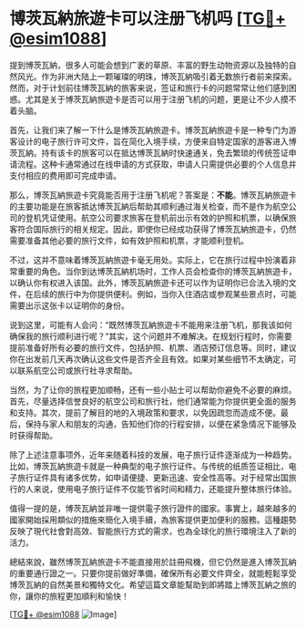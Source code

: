 # 博茨瓦納旅遊卡可以注册飞机吗 [[TG💪+ @esim1088](https://t.me/s/esim1088)]

提到博茨瓦納，很多人可能会想到广袤的草原、丰富的野生动物资源以及独特的自然风光。作为非洲大陆上一颗璀璨的明珠，博茨瓦納吸引着无数旅行者前来探索。然而，对于计划前往博茨瓦納的旅客来说，签证和旅行卡的问题常常让他们感到困惑。尤其是关于博茨瓦納旅遊卡是否可以用于注册飞机的问题，更是让不少人摸不着头脑。

首先，让我们来了解一下什么是博茨瓦納旅遊卡。博茨瓦納旅遊卡是一种专门为游客设计的电子旅行许可文件，旨在简化入境手续，方便来自特定国家的游客进入博茨瓦納。持有该卡的旅客可以在抵达博茨瓦納时快速通关，免去繁琐的传统签证申请流程。这种卡通常通过在线申请的方式获取，申请人只需提供必要的个人信息并支付相应的费用即可完成申请。

那么，博茨瓦納旅遊卡究竟能否用于注册飞机呢？答案是：**不能**。博茨瓦納旅遊卡的主要功能是在旅客抵达博茨瓦納后帮助其顺利通过海关检查，而不是作为航空公司的登机凭证使用。航空公司要求旅客在登机前出示有效的护照和机票，以确保旅客符合国际旅行的相关规定。因此，即使你已经成功获得了博茨瓦納旅遊卡，仍然需要准备其他必要的旅行文件，如有效护照和机票，才能顺利登机。

不过，这并不意味着博茨瓦納旅遊卡毫无用处。实际上，它在旅行过程中扮演着非常重要的角色。当你到达博茨瓦納机场时，工作人员会检查你的博茨瓦納旅遊卡，以确认你有权进入该国。此外，博茨瓦納旅遊卡还可以作为证明你已合法入境的文件，在后续的旅行中为你提供便利。例如，当你入住酒店或参观某些景点时，可能需要出示这张卡以证明你的身份。

说到这里，可能有人会问：“既然博茨瓦納旅遊卡不能用来注册飞机，那我该如何确保我的旅行顺利进行呢？”其实，这个问题并不难解决。在规划行程时，你需要提前准备好所有必要的旅行文件，包括护照、机票、酒店预订信息等。同时，建议你在出发前几天再次确认这些文件是否齐全且有效。如果对某些细节不太确定，可以联系航空公司或旅行社寻求帮助。

当然，为了让你的旅程更加顺畅，还有一些小贴士可以帮助你避免不必要的麻烦。首先，尽量选择信誉良好的航空公司和旅行社，他们通常能为你提供更全面的服务和支持。其次，提前了解目的地的入境政策和要求，以免因疏忽而造成不便。最后，保持与家人和朋友的沟通，告知他们你的行程安排，以便在紧急情况下能够及时获得帮助。

除了上述注意事项外，近年来随着科技的发展，电子旅行证件逐渐成为一种趋势。比如，博茨瓦納旅遊卡就是一种典型的电子旅行证件。与传统的纸质签证相比，电子旅行证件具有诸多优势，如申请便捷、更新迅速、安全性高等。对于经常出国旅行的人来说，使用电子旅行证件不仅能节省时间和精力，还能提升整体旅行体验。

值得一提的是，博茨瓦納並非唯一提供電子旅行證件的國家。事實上，越來越多的國家開始採用類似的措施來簡化入境手續，為旅客提供更加便利的服務。這種趨勢反映了現代社會對高效、智能旅行方式的需求，也為全球化的旅行環境注入了新的活力。

總結來說，雖然博茨瓦納旅遊卡不能直接用於註冊飛機，但它仍然是進入博茨瓦納的重要通行證之一。只要你提前做好準備，確保所有必要文件齊全，就能輕鬆享受博茨瓦納的自然美景和獨特文化。希望這篇文章能幫助到即將踏上博茨瓦納之旅的你，讓你的旅程更加順利和愉快！

[[TG💪+ @esim1088](https://t.me/s/esim1088) ![Image](https://i.postimg.cc/4NQfJmqS/Snipaste-2025-05-13-00-14-12.png)]